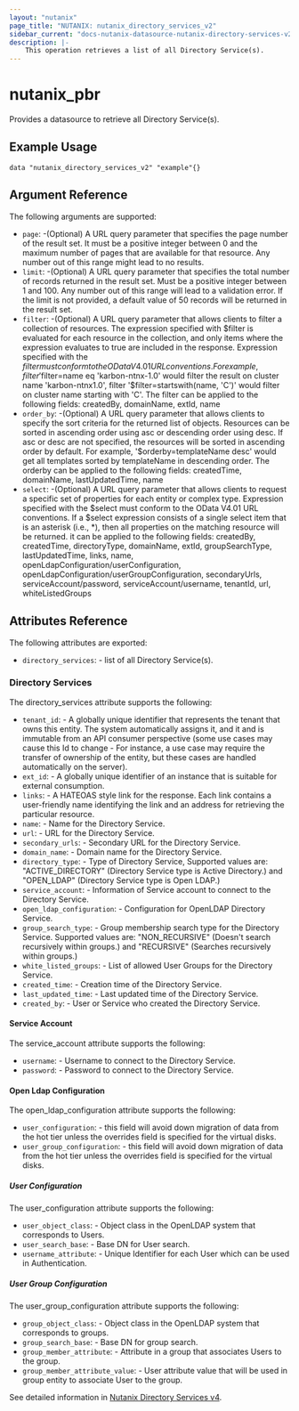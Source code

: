```yaml
---
layout: "nutanix"
page_title: "NUTANIX: nutanix_directory_services_v2"
sidebar_current: "docs-nutanix-datasource-nutanix-directory-services-v2"
description: |-
    This operation retrieves a list of all Directory Service(s).
---
```


# nutanix_pbr

Provides a datasource to retrieve all Directory Service(s).

## Example Usage

```hcl
data "nutanix_directory_services_v2" "example"{}
```

## Argument Reference
The following arguments are supported:


* `page`: -(Optional) A URL query parameter that specifies the page number of the result set. It must be a positive integer between 0 and the maximum number of pages that are available for that resource. Any number out of this range might lead to no results.
* `limit`: -(Optional) A URL query parameter that specifies the total number of records returned in the result set. Must be a positive integer between 1 and 100. Any number out of this range will lead to a validation error. If the limit is not provided, a default value of 50 records will be returned in the result set.
* `filter`: -(Optional) A URL query parameter that allows clients to filter a collection of resources. The expression specified with $filter is evaluated for each resource in the collection, and only items where the expression evaluates to true are included in the response. Expression specified with the $filter must conform to the OData V4.01 URL conventions. For example, filter '$filter=name eq 'karbon-ntnx-1.0' would filter the result on cluster name 'karbon-ntnx1.0', filter '$filter=startswith(name, 'C')' would filter on cluster name starting with 'C'. The filter can be applied to the following fields: createdBy, domainName, extId, name
* `order_by`: -(Optional) A URL query parameter that allows clients to specify the sort criteria for the returned list of objects. Resources can be sorted in ascending order using asc or descending order using desc. If asc or desc are not specified, the resources will be sorted in ascending order by default. For example, '$orderby=templateName desc' would get all templates sorted by templateName in descending order. The orderby can be applied to the following fields: createdTime, domainName, lastUpdatedTime, name
* `select`: -(Optional) A URL query parameter that allows clients to request a specific set of properties for each entity or complex type. Expression specified with the $select must conform to the OData V4.01 URL conventions. If a $select expression consists of a single select item that is an asterisk (i.e., *), then all properties on the matching resource will be returned. it can be applied to the following fields: createdBy, createdTime, directoryType, domainName, extId, groupSearchType, lastUpdatedTime, links, name, openLdapConfiguration/userConfiguration, openLdapConfiguration/userGroupConfiguration, secondaryUrls, serviceAccount/password, serviceAccount/username, tenantId, url, whiteListedGroups




## Attributes Reference
The following attributes are exported:

* `directory_services`: - list of all Directory Service(s).


### Directory Services
The directory_services attribute supports the following: 


* `tenant_id`: - A globally unique identifier that represents the tenant that owns this entity. The system automatically assigns it, and it and is immutable from an API consumer perspective (some use cases may cause this Id to change - For instance, a use case may require the transfer of ownership of the entity, but these cases are handled automatically on the server).
* `ext_id`: - A globally unique identifier of an instance that is suitable for external consumption.
* `links`: - A HATEOAS style link for the response. Each link contains a user-friendly name identifying the link and an address for retrieving the particular resource.
* `name`: - Name for the Directory Service.
* `url`: - URL for the Directory Service.
* `secondary_urls`: - Secondary URL for the Directory Service.
* `domain_name`: - Domain name for the Directory Service.
* `directory_type`: - Type of Directory Service, Supported values are: "ACTIVE_DIRECTORY" (Directory Service type is Active Directory.) and "OPEN_LDAP" (Directory Service type is Open LDAP.)
* `service_account`: - Information of Service account to connect to the Directory Service.
* `open_ldap_configuration`: - Configuration for OpenLDAP Directory Service.
* `group_search_type`: - Group membership search type for the Directory Service. Supported values are: "NON_RECURSIVE" (Doesn't search recursively within groups.) and "RECURSIVE" (Searches recursively within groups.)
* `white_listed_groups`: - List of allowed User Groups for the Directory Service.
* `created_time`: - Creation time of the Directory Service.
* `last_updated_time`: - Last updated time of the Directory Service.
* `created_by`: - User or Service who created the Directory Service.

#### Service Account

The service_account attribute supports the following:

* `username`: - Username to connect to the Directory Service.
* `password`: - Password to connect to the Directory Service.


#### Open Ldap Configuration

The open_ldap_configuration attribute supports the following:

* `user_configuration`: - this field will avoid down migration of data from the hot tier unless the overrides field is specified for the virtual disks.
* `user_group_configuration`: - this field will avoid down migration of data from the hot tier unless the overrides field is specified for the virtual disks.

##### User Configuration

The user_configuration attribute supports the following:

* `user_object_class`: - Object class in the OpenLDAP system that corresponds to Users.
* `user_search_base`: - Base DN for User search.
* `username_attribute`: - Unique Identifier for each User which can be used in Authentication.

##### User Group Configuration

The user_group_configuration attribute supports the following:

* `group_object_class`: - Object class in the OpenLDAP system that corresponds to groups.
* `group_search_base`: - Base DN for group search.
* `group_member_attribute`: - Attribute in a group that associates Users to the group.
* `group_member_attribute_value`: - User attribute value that will be used in group entity to associate User to the group.


See detailed information in [Nutanix Directory Services v4](https://developers.nutanix.com/api-reference?namespace=iam&version=v4.0).
